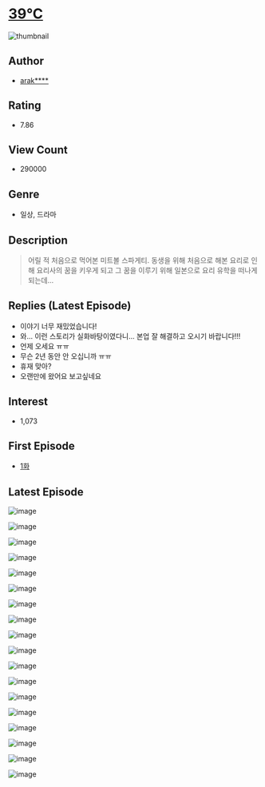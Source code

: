 # [39℃](https://comic.naver.com/bestChallenge/list?titleId=751809)
![thumbnail](https://image-comic.pstatic.net/user_contents_data/challenge_comic/2020/12/14/321581/thumbnail_202x164ff9899ab_df90_4135_a7e3_d7e79edd1e27_00006305.JPEG)

## Author
- [arak****](https://comic.naver.com/artistTitle?id=321581)

## Rating
- 7.86

## View Count
- 290000

## Genre
- 일상, 드라마

## Description
> 어릴 적 처음으로 먹어본 미트볼 스파게티. 동생을 위해 처음으로 해본 요리로 인해 요리사의 꿈을 키우게 되고 그 꿈을 이루기 위해 일본으로 요리 유학을 떠나게 되는데...

## Replies (Latest Episode)
- 이야기 너무 재밌었습니다!
- 와... 이런 스토리가 실화바탕이였다니... 본업 잘 해결하고 오시기 바랍니다!!!
- 언제 오세요 ㅠㅠ
- 무슨 2년 동안 안 오십니까 ㅠㅠ
- 휴재 맞아?
- 오랜만에 왔어요 보고싶네요

## Interest
- 1,073

## First Episode
- [1화](https://comic.naver.com/bestChallenge/detail?titleId=751809&no=1)

## Latest Episode
![image](https://image-comic.pstatic.net/user_contents_data/challenge_comic/2021/02/01/321581/upload_7234529664779172146.jpeg)

![image](https://image-comic.pstatic.net/user_contents_data/challenge_comic/2021/02/01/321581/upload_3618414921621136950.jpeg)

![image](https://image-comic.pstatic.net/user_contents_data/challenge_comic/2021/02/01/321581/upload_3905290691663127602.jpeg)

![image](https://image-comic.pstatic.net/user_contents_data/challenge_comic/2021/02/01/321581/upload_3544442189552825139.jpeg)

![image](https://image-comic.pstatic.net/user_contents_data/challenge_comic/2021/02/01/321581/upload_7018068801257431654.jpeg)

![image](https://image-comic.pstatic.net/user_contents_data/challenge_comic/2021/02/01/321581/upload_3473181539615388259.jpeg)

![image](https://image-comic.pstatic.net/user_contents_data/challenge_comic/2021/02/01/321581/upload_3546082668753400930.jpeg)

![image](https://image-comic.pstatic.net/user_contents_data/challenge_comic/2021/02/01/321581/upload_7292510210762093414.jpeg)

![image](https://image-comic.pstatic.net/user_contents_data/challenge_comic/2021/02/01/321581/upload_3847310363250157106.jpeg)

![image](https://image-comic.pstatic.net/user_contents_data/challenge_comic/2021/02/01/321581/upload_3991091304069477478.jpeg)

![image](https://image-comic.pstatic.net/user_contents_data/challenge_comic/2021/02/01/321581/upload_7149009636734427442.jpeg)

![image](https://image-comic.pstatic.net/user_contents_data/challenge_comic/2021/02/01/321581/upload_3545520612924471651.jpeg)

![image](https://image-comic.pstatic.net/user_contents_data/challenge_comic/2021/02/01/321581/upload_3919037919149897271.jpeg)

![image](https://image-comic.pstatic.net/user_contents_data/challenge_comic/2021/02/01/321581/upload_7363444083126527024.jpeg)

![image](https://image-comic.pstatic.net/user_contents_data/challenge_comic/2021/02/01/321581/upload_4050256025498444088.jpeg)

![image](https://image-comic.pstatic.net/user_contents_data/challenge_comic/2021/02/01/321581/upload_3618186231862879286.jpeg)

![image](https://image-comic.pstatic.net/user_contents_data/challenge_comic/2021/02/01/321581/upload_3631088980074772789.jpeg)

![image](https://image-comic.pstatic.net/user_contents_data/challenge_comic/2021/02/01/321581/upload_4121698987486558561.jpeg)
